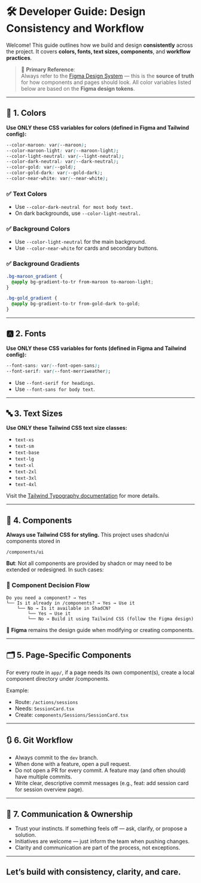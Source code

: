 # 🛠 Developer Guide: Design Consistency and Workflow

Welcome! This guide outlines how we build and design **consistently** across the project. It covers **colors, fonts, text sizes, components**, and **workflow practices**.

> 📌 **Primary Reference**:  
Always refer to the [Figma Design System](https://your-figma-link-here.com) — this is the **source of truth** for how components and pages should look. All color variables listed below are based on the **Figma design tokens**.

---

## 🎨 1. Colors

**Use ONLY these CSS variables for colors (defined in Figma and Tailwind config):**

```css
--color-maroon: var(--maroon);
--color-maroon-light: var(--maroon-light);
--color-light-neutral: var(--light-neutral);
--color-dark-neutral: var(--dark-neutral);
--color-gold: var(--gold);
--color-gold-dark: var(--gold-dark);
--color-near-white: var(--near-white);
```

### ✅ Text Colors
- Use `--color-dark-neutral for most body text.`
- On dark backgrounds, use `--color-light-neutral.`

### ✅ Background Colors
- Use `--color-light-neutral` for the main background.
- Use `--color-near-white` for cards and secondary buttons.

### ✅ Background Gradients
```css
.bg-maroon_gradient {
  @apply bg-gradient-to-tr from-maroon to-maroon-light;
}

.bg-gold_gradient {
  @apply bg-gradient-to-tr from-gold-dark to-gold;
}
```

---
## 🅰️ 2. Fonts

**Use ONLY these CSS variables for fonts (defined in Figma and Tailwind config):**

```css
--font-sans: var(--font-open-sans);
--font-serif: var(--font-merriweather);
```

- Use `--font-serif for headings`.
- Use `--font-sans for body text`.

---
## 🔤 3. Text Sizes
**Use ONLY these Tailwind CSS text size classes:**
- `text-xs`
- `text-sm`
- `text-base`
- `text-lg`
- `text-xl`
- `text-2xl`
- `text-3xl`
- `text-4xl`

Visit the [Tailwind Typography documentation](https://tailwindcss.com/docs/font-size) for more details.

---
## 📐 4. Components

**Always use Tailwind CSS for styling.**
This project uses shadcn/ui components stored in
```
/components/ui
```
**But**: Not all components are provided by shadcn or may need to be extended or redesigned. In such cases:

### 🧠 Component Decision Flow
```pgsql
Do you need a component? → Yes
└── Is it already in /components? → Yes → Use it
    └── No → Is it available in ShadCN?
        └── Yes → Use it
        └── No → Build it using Tailwind CSS (follow the Figma design)
```
🔁 **Figma** remains the design guide when modifying or creating components.

---
## 🗂 5. Page-Specific Components
For every route in `app/`, if a page needs its own component(s), create a local component directory under /components.

Example:
- Route: `/actions/sessions`
- Needs: `SessionCard.tsx`
- Create: `components/Sessions/SessionCard.tsx`

---
## 🔃 6. Git Workflow
- Always commit to the `dev` branch.
- When done with a feature, open a pull request.
- Do not open a PR for every commit. A feature may (and often should) have multiple commits.
- Write clear, descriptive commit messages (e.g., feat: add session card for session overview page).

---
## 🙌 7. Communication & Ownership
- Trust your instincts. If something feels off — ask, clarify, or propose a solution.
- Initiatives are welcome — just inform the team when pushing changes.
- Clarity and communication are part of the process, not exceptions.

---

## Let’s build with consistency, clarity, and care.
